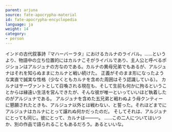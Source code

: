 ```yaml
---
parent: arjuna
source: fate-apocrypha-material
id: fate-apocrypha-encyclopedia
language: ja
weight: 14
category:
- person
---
```


インドの古代叙事詩『マハーバーラタ』におけるカルナのライバル。……というより、物語中の立ち位置的にはカルナこそがライバルであり、主人公と呼べるポジションはアルジュナの方なのである。カルナの異母兄弟でもあるが、アルジュナはそれを知らぬままにカルナと戦い続けた。
正義がそのまま形になったような実直で誠実な性格（少なくともカルナを含めた周囲はそう認識している）。
カルナはサーヴァントとして召喚される現在も、そして生前も何かに拘るということからは縁遠い生活を営んできたが、そんな彼が唯一といっていいほど執着したのがアルジュナである。
アルジュナを含めた五兄弟と戦わぬよう母クンティーに懇願されたときも、アルジュナ以外とは戦わない、と誓った。それほどまでにアルジュナはカルナにとって譲れぬ何かだったのだ。
そしてそれは、アルジュナにとっても同じ。彼にとって、カルナは―――。
……この二人についてはいつか、別の作品で語られることもあるだろう。あるといいな。
